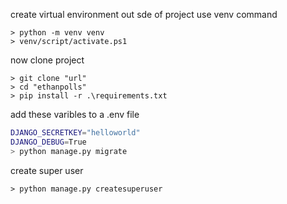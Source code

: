 create virtual environment out sde of project
use venv command
```
> python -m venv venv
> venv/script/activate.ps1
```
now clone project
```
> git clone "url"
> cd "ethanpolls"
> pip install -r .\requirements.txt
```
add these varibles to a .env file
```sh
DJANGO_SECRETKEY="helloworld" 
DJANGO_DEBUG=True
> python manage.py migrate
```
create super user
```
> python manage.py createsuperuser
```
